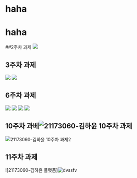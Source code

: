 # haha
# haha

##2주차 과제
<img width="" height="" src="./pic/2st.png.PNG"> </img>


## 3주차 과제

<img width="" height="" src="./pic/3주차_메인.png.PNG"> </img>
<img width="" height="" src="./pic/3주차 전화걸기. png.PNG"> </img>

## 6주차 과제
<img width="" height="" src="./pic/강아지.pic.PNG"> </img>
<img width="" height="" src="./pic/고양이.pic.PNG"> </img>
<img width="" height="" src="./pic/소스코드.pic.PNG"> </img>
<img width="" height="" src="./pic/소스코드.pic (2).PNG"> </img>

## 10주차 과베![21173060-김하윤 10주차 과제](https://user-images.githubusercontent.com/80918786/168467160-a1e35997-1a80-411d-acf4-9c9d3581879a.PNG)
![21173060-김하윤 10주차 과제2](https://user-images.githubusercontent.com/80918786/168467165-3a83ce50-ebb7-4470-8066-cb5a94f6a765.PNG)

## 11주차 과제
![21173060-김하윤 플랫폼]![dvssfv](https://user-images.githubusercontent.com/80918786/173571369-5899041d-fd65-4775-83af-b8da4043c314.PNG)
